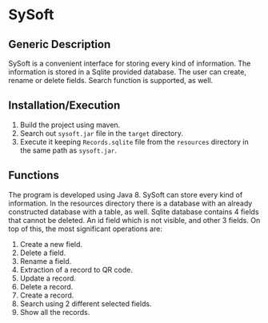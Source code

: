 # SySoft

## Generic Description

SySoft is a convenient interface for storing every kind of information. The information is stored in a Sqlite provided database. The user can create, rename or delete fields. Search function is supported, as well.

## Installation/Execution

1) Build the project using maven.
2) Search out ```sysoft.jar``` file in the ```target``` directory.
3) Execute it keeping ```Records.sqlite``` file from the ```resources``` directory in the same path as ```sysoft.jar```.

## Functions

The program is developed using Java 8. SySoft can store every kind of information. In the resources directory there is a database with an already constructed database with a table, as well. Sqlite database contains 4 fields that cannot be deleted. An id field which is not visible, and other 3 fields. On top of this, the most significant operations are:
1) Create a new field.
2) Delete a field.
3) Rename a field.
4) Extraction of a record to QR code.
5) Update a record.
6) Delete a record.
7) Create a record.
8) Search using 2 different selected fields.
9) Show all the records.
